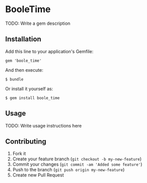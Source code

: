 # BooleTime

TODO: Write a gem description

## Installation

Add this line to your application's Gemfile:

    gem 'boole_time'

And then execute:

    $ bundle

Or install it yourself as:

    $ gem install boole_time

## Usage

TODO: Write usage instructions here

## Contributing

1. Fork it
2. Create your feature branch (`git checkout -b my-new-feature`)
3. Commit your changes (`git commit -am 'Added some feature'`)
4. Push to the branch (`git push origin my-new-feature`)
5. Create new Pull Request
